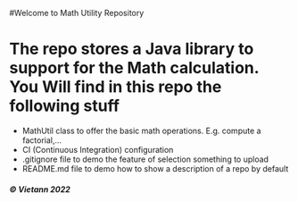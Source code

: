 #Welcome to Math Utility Repository

# The repo stores a Java library to support for the Math calculation. You Will find in this repo the following stuff

* MathUtil class to offer the basic math operations. E.g. compute a factorial,...
* CI (Continuous Integration) configuration
* .gitignore file to demo the feature of selection something to upload
* README.md file to demo how to show a description of a repo by default

##### © Vietann 2022